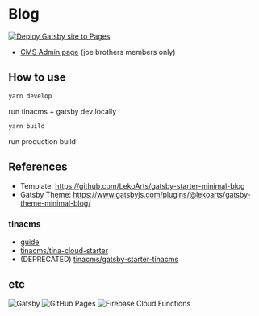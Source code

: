 # Blog
[![Deploy Gatsby site to Pages](https://github.com/joe-brothers/blog/actions/workflows/gatsby.yml/badge.svg)](https://github.com/joe-brothers/blog/actions/workflows/gatsby.yml)

- [CMS Admin page](https://joe-brothers.com/blog/admin/index.html) (joe brothers members only)

## How to use
```bash
yarn develop
```
run tinacms + gatsby dev locally

```bash
yarn build
```
run production build

## References
- Template: https://github.com/LekoArts/gatsby-starter-minimal-blog
- Gatsby Theme: https://www.gatsbyjs.com/plugins/@lekoarts/gatsby-theme-minimal-blog/

### tinacms
- [guide](https://tina.io/guides/tinacms/non-react-based-ssg/guide/)
- [tinacms/tina-cloud-starter](https://github.com/tinacms/tina-cloud-starter)
- (DEPRECATED) [tinacms/gatsby-starter-tinacms](https://github.com/tinacms/gatsby-starter-tinacms)

## etc
![Gatsby](https://img.shields.io/badge/Gatsby-663399?logo=Gatsby)
![GitHub Pages](https://img.shields.io/badge/GitHub_Actions-2088FF?logo=github-actions&logoColor=white)
![Firebase Cloud Functions](https://img.shields.io/badge/Firebase-Cloud_Functions-FFCA28?logo=Firebase&logoColor=white)
